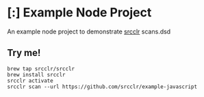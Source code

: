 # [:] Example Node Project

An example node project to demonstrate [srcclr](https://www.srcclr.com) scans.dsd

## Try me!

```
brew tap srcclr/srcclr
brew install srcclr
srcclr activate
srcclr scan --url https://github.com/srcclr/example-javascript
```
